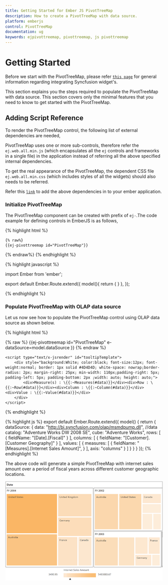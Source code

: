 ```yaml
---
title: Getting Started for Ember JS PivotTreeMap
description: How to create a PivotTreeMap with data source.
platform: emberjs
control: PivotTreeMap
documentation: ug
keywords: ejpivottreemap, pivottreemap, js pivottreemap
---
```


# Getting Started

Before we start with the PivotTreeMap, please refer [`this page`](https://help.syncfusion.com/emberjs/getting-started) for general information regarding integrating Syncfusion widget's.

This section explains you the steps required to populate the PivotTreeMap with data source. This section covers only the minimal features that you need to know to get started with the PivotTreeMap.

## Adding Script Reference

To render the PivotTreeMap control, the following list of external dependencies are needed, 

PivotTreeMap uses one or more sub-controls, therefore refer the `ej.web.all.min.js` (which encapsulates all the `ej` controls and frameworks in a single file) in the application instead of referring all the above specified internal dependencies. 

To get the real appearance of the PivotTreeMap, the dependent CSS file `ej.web.all.min.css` (which includes styles of all the widgets) should also needs to be referred.

Refer this [`link`](https://help.syncfusion.com/emberjs/getting-started "link") to add the above dependencies in to your ember application.

### Initialize PivotTreeMap

The PivotTreeMap component can be created with prefix of `ej-`.The code example for defining controls in EmberJS is as follows,

{% highlight html %}

	{% raw%}
	{{ej-pivottreemap id="PivotTreeMap"}}
{% endraw%}	
{% endhighlight %}

{% highlight javascript %}

import Ember from 'ember';

export default Ember.Route.extend({
   model(){
    return {
        }
    },
});
    
{% endhighlight %}

### Populate PivotTreeMap with OLAP data source

Let us now see how to populate the PivotTreeMap control using OLAP data source as shown below.

{% highlight html %}
	<div class="e-control">
	{% raw %}
	{{ej-pivottreemap id="PivotTreeMap" e-dataSource=model.dataSource }}
	{% endraw %}
	</div>
    
    <script type="text/x-jsrender" id="tooltipTemplate">
        <div style="background:White; color:black; font-size:12px; font-weight:normal; border: 1px solid #4D4D4D; white-space: nowrap;border-radius: 2px; margin-right: 25px; min-width: 110px;padding-right: 5px; padding-left: 5px; padding-bottom: 2px ;width: auto; height: auto;">
            <div>Measure(s) : \{{:~Measures(#data)}}</div><div>Row : \{{:~Row(#data)}}</div><div>Column : \{{:~Column(#data)}}</div><div>Value : \{{:~Value(#data)}}</div>
        </div>
    </script>
{% endhighlight %}

{% highlight js %}
    export default Ember.Route.extend({
        model() {
            return {
                dataSource: {
                data: "http://bi.syncfusion.com/olap/msmdpump.dll", //data
                catalog: "Adventure Works DW 2008 SE",
                cube: "Adventure Works",
                rows: [
                    {
                        fieldName: "[Date].[Fiscal]"
                    }
                ],
                columns: [
                    {
                        fieldName: "[Customer].[Customer Geography]"
                    }
                ],
                values: [
                    {
                        measures: [
                            {
                                fieldName: "[Measures].[Internet Sales Amount]",
                            }
                        ],
                        axis: "columns"
                    }
                ]
            }
           }
        }
    });
{% endhighlight %}

The above code will generate a simple PivotTreeMap with internet sales amount over a period of fiscal years across different customer geographic locations.

![](getting-started_images/Olap.png)